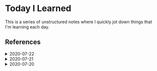 # Today I Learned

This is a series of unstructured notes where I quickly jot down things that I'm
learning each day.

## References

<details>
  <summary>2020-07-22</summary>

  # [[2020-07-22]]

  ## Integration testing in .NET Core 3.0
</details>

<details>
  <summary>2020-07-21</summary>

  # [[2020-07-21]]

  ## [[ssl]]

  Airbrake stopped working for a Rails project. Whenever a call is made to
  Airbrake, the following error happens: 

  ```shell
  [Airbrake] Unable to contact the
  Airbrake server. HTTP Error=SSL_connect returned=1 errno=0 state=error:
  certificate verify failed.
  ```

  According to [this blog
  post](https://blog.engineyard.com/ruby-ssl-error-certificate-verify-failed):

  > HTTPS is secured using an SSL certificate. Secure Sockets Layer, or SSL, is the
  > security protocol that provides secure communication between two machines.

  With SSL, `machine 1` looks at the SSL certificate of `machine 2`. `Machine 1`
  uses numbers in `machine 2`'s certificate to encrypt messages that it sends to
  `machine 2`.

  When `machine 1` connects to `machine 2`, `machine 1` has to verify that
  `machine 2`'s certificate is valid. The SSL certificate is signed by a
  Certificate Authority to prove its authenticity. Apparently the certificate
  authorities are then also signed by another authority, and this goes on until it
  reaches a root certificate.

  In the case of our error, this either happened because our machine's certificate
  has issues or because Airbrake's has issues.

  It's likely our machine's certificate. The blog post offered two solutions:

  1. Fix machine certificates.
  2. Fix by updating gems. Apparently some ruby gems specify their own Certificate
    Authority certificates, like ActiveMerchant.

  ### [[open-questions]]

  Here are the things I still don't get:
  - [ ] If anyone can just look at `machine 2`'s certificate, then how does `machine
    2` know who to trust, and how can it be sure that `machine 1` is actually who
    it says it is? (The blog post mentioned SSL handshake but did not go into
    details.) 

</details>

<details>
  <summary>2020-07-20</summary>

  # [[2020-07-20]]

  ## [[deep-work]]

  According to [this blog
  post](https://azeria-labs.com/the-importance-of-deep-work-the-30-hour-method-for-learning-a-new-skill/),
  it takes approximately 25 minutes of focus without distraction to reach a state
  of flow.

  For a while, I've rationalized that as long as I'm [not having a "zero
  day"](https://medium.com/@fayadh56/the-concept-of-no-more-zero-days-and-why-motivation-is-fleeting-9c1c307f8948),
  then that's good enough.

  While a little progress is better than no progress, it's foolish to become
  satisfied with a state of consistent little progress.

  For example, I used to think that 10 minutes of practicing Rust each day is good
  enough, as long as I do it for a sustained period of time. If I end up doing 10
  minutes per day for six months, that adds up to ~30 hours. That time would
  be infinitely more productive if I instead broke it up into six blocks of
  uninterrupted, 4-hour, deep dives into Rust like the author of that blog
  suggested.

  ## [[vs-code]]

  I've been trying to turn on auto text wrap while I'm editing markdown in VS
  Code.

  Previously, I had used the [`Rewrap`
  extension](https://marketplace.visualstudio.com/items?itemName=stkb.rewrap) to
  manually rewrap paragraphs, but had no idea that it also had the ability to
  [auto-wrap](https://github.com/stkb/Rewrap/wiki/Auto-wrap).
</details>



[//begin]: # "Autogenerated link references for markdown compatibility"
[2020-07-22]: 2020-07/2020-07-22 "2020-07-22"
[2020-07-21]: 2020-07/2020-07-21 "2020-07-21"
[ssl]: ../topics/web/ssl "Secure Sockets Layer"
[open-questions]: ../misc/open-questions "Open Questions"
[2020-07-20]: 2020-07/2020-07-20 "2020-07-20"
[deep-work]: ../topics/productivity/deep-work "Deep Work"
[vs-code]: ../topics/tools/vs-code "VS Code"
[//end]: # "Autogenerated link references"
